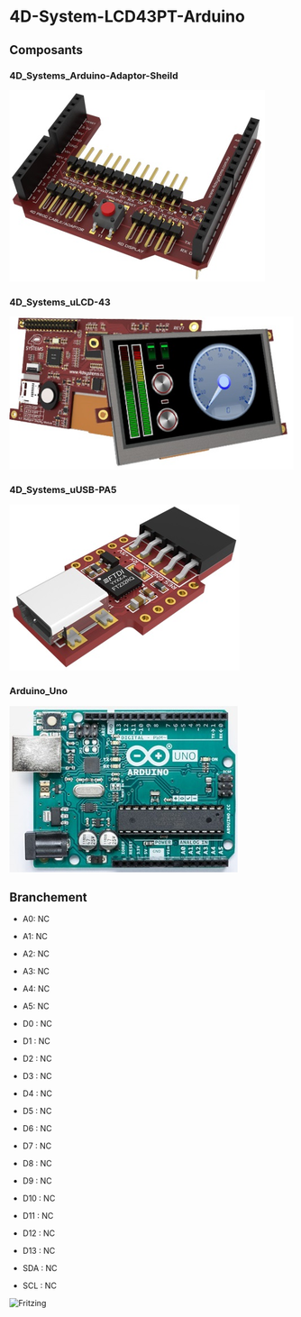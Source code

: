 # 4D-System-LCD43PT-Arduino

## Composants

### 4D_Systems_Arduino-Adaptor-Sheild
![4D_Systems_Arduino-Adaptor-Sheild](https://github.com/Webgburnet/4D-System-LCD43PT-Arduino/blob/master/Composants/4D_Systems_Arduino-Adaptor-Sheild-II.jpg) 
### 4D_Systems_uLCD-43
![4D_Systems_uLCD-43](https://github.com/Webgburnet/4D-System-LCD43PT-Arduino/blob/master/Composants/4D_Systems_uLCD-43.jpg)
### 4D_Systems_uUSB-PA5
![4D_Systems_uUSB-PA5](https://github.com/Webgburnet/4D-System-LCD43PT-Arduino/blob/master/Composants/4D_Systems_uUSB-PA5.jpg)
### Arduino_Uno
![Arduino_Uno](https://github.com/Webgburnet/4D-System-LCD43PT-Arduino/blob/master/Composants/Arduino_Uno.jpg)

## Branchement

* A0: NC
* A1: NC
* A2: NC
* A3: NC
* A4: NC
* A5: NC

* D0 : NC
* D1 : NC
* D2 : NC
* D3 : NC

* D4 : NC
* D5 : NC
* D6 : NC
* D7 : NC
* D8 : NC

* D9 : NC
* D10 : NC
* D11 : NC
* D12 : NC
* D13 : NC 

* SDA : NC
* SCL : NC

![Fritzing]()
